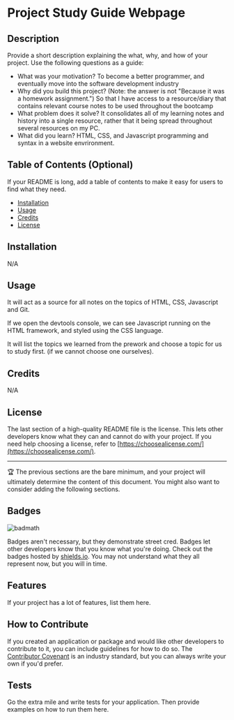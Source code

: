 # Project Study Guide Webpage

## Description

Provide a short description explaining the what, why, and how of your project. Use the following questions as a guide:

- What was your motivation?
To become a better programmer, and eventually move into the software development industry
- Why did you build this project? (Note: the answer is not "Because it was a homework assignment.")
So that I have access to a resource/diary that contains relevant course notes to be used throughout the bootcamp
- What problem does it solve?
It consolidates all of my learning notes and history into a single resource, rather that it being spread throughout several resources on my PC.
- What did you learn?
HTML, CSS, and Javascript programming and syntax in a website envrironment.

## Table of Contents (Optional)

If your README is long, add a table of contents to make it easy for users to find what they need.

- [Installation](#installation)
- [Usage](#usage)
- [Credits](#credits)
- [License](#license)

## Installation

N/A

## Usage

It will act as a source for all notes on the topics of HTML, CSS, Javascript and Git.

If we open the devtools console, we can see Javascript running on the HTML framework, and styled using the CSS language.

It will list the topics we learned from the prework and choose a topic for us to study first. (if we cannot choose one ourselves).

## Credits

N/A

## License

The last section of a high-quality README file is the license. This lets other developers know what they can and cannot do with your project. If you need help choosing a license, refer to [https://choosealicense.com/](https://choosealicense.com/).

---

🏆 The previous sections are the bare minimum, and your project will ultimately determine the content of this document. You might also want to consider adding the following sections.

## Badges

![badmath](https://img.shields.io/github/languages/top/nielsenjared/badmath)

Badges aren't necessary, but they demonstrate street cred. Badges let other developers know that you know what you're doing. Check out the badges hosted by [shields.io](https://shields.io/). You may not understand what they all represent now, but you will in time.

## Features

If your project has a lot of features, list them here.

## How to Contribute

If you created an application or package and would like other developers to contribute to it, you can include guidelines for how to do so. The [Contributor Covenant](https://www.contributor-covenant.org/) is an industry standard, but you can always write your own if you'd prefer.

## Tests

Go the extra mile and write tests for your application. Then provide examples on how to run them here.
